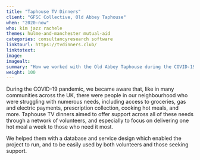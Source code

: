 ```yaml
---
title: "Taphouse TV Dinners"
client: "GFSC Collective, Old Abbey Taphouse"
when: "2020-now"
who: kim jazz rachele
themes: hulme-and-manchester mutual-aid
categories: consultancyresearch software
linktourl: https://tvdinners.club/
linktotext:
image:
imagealt:
summary: "How we worked with the Old Abbey Taphouse during the COVID-19 crisis to create and launch a project distributing free hot meals in the community of Hulme, Manchester."
weight: 100
---
```


During the COVID-19 pandemic, we became aware that, like in many communities across the UK, there were people in our neighbourhood who were struggling with numerous needs, including access to groceries, gas and electric payments, prescription collection, cooking hot meals, and more. Taphouse TV dinners aimed to offer support across all of these needs through a network of volunteers, and especially to focus on delivering one hot meal a week to those who need it most.

We helped them with a database and service design which enabled the project to run, and to be easily used by both volunteers and those seeking support.
